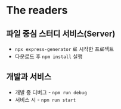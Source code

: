 # The readers
## 파일 중심 스터디 서비스(Server)

* `npx express-generator` 로 시작한 프로젝트
* 다운로드 후 `npm install` 실행

## 개발과 서비스
* 개발 중 디버그 - `npm run debug`
* 서비스 시 - `npm run start`
